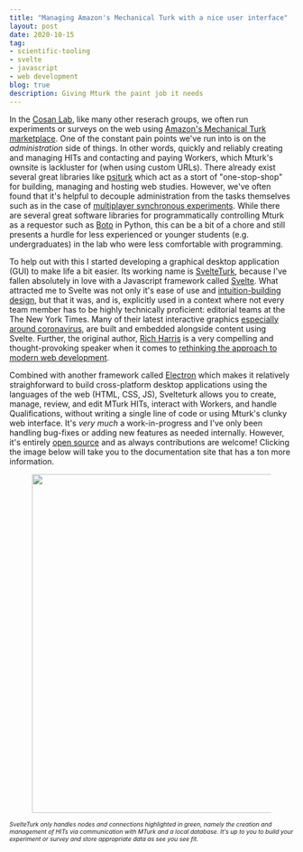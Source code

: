 ```yaml
---
title: "Managing Amazon's Mechanical Turk with a nice user interface"
layout: post
date: 2020-10-15
tag:
- scientific-tooling
- svelte
- javascript
- web development
blog: true
description: Giving Mturk the paint job it needs
---
```


In the [Cosan Lab](https://www.cosanlab.com), like many other reserach groups, we often run experiments or surveys on the web using [Amazon's Mechanical Turk marketplace](https://www.mturk.com/). One of the constant pain points we've run into is on the *administration* side of things. In other words, quickly and reliably creating and managing HITs and contacting and paying Workers, which Mturk's ownsite is lackluster for (when using custom URLs). There already exist several great libraries like [psiturk](https://psiturk.org/) which act as a stort of "one-stop-shop" for building, managing and hosting web studies. However, we've often found that it's helpful to decouple administration from the tasks themselves such as in the case of [multiplayer synchronous experiments](https://www.sciencedirect.com/science/article/pii/S0960982221004632). While there are several great software libraries for programmatically controlling Mturk as a requestor such as [Boto](https://boto3.amazonaws.com/v1/documentation/api/latest/reference/services/mturk.html) in Python, this can be a bit of a chore and still presents a hurdle for less experienced or younger students (e.g. undergraduates) in the lab who were less comfortable with programming. 

To help out with this I started developing a graphical desktop application (GUI) to make life a bit easier. Its working name is [SvelteTurk](https://eshinjolly.com/svelteturk/#), because I've fallen absolutely in love with a Javascript framework called [Svelte](https://svelte.dev/). What attracted me to Svelte was not only it's ease of use and [intuition-building design](https://eshinjolly.com/2020/07/12/scipy), but that it was, and is, explicitly used in a context where not every team member has to be highly technically proficient: editorial teams at the The New York Times. Many of their latest interactive graphics [especially around coronavirus](https://www.nytimes.com/interactive/2021/us/covid-cases.html), are built and embedded alongside content using Svelte. Further, the original author, [Rich Harris](https://twitter.com/Rich_Harris) is a very compelling and thought-provoking speaker when it comes to [rethinking the approach to modern web development](https://www.youtube.com/watch?v=AdNJ3fydeao).

Combined with another framework called [Electron](https://www.electronjs.org/) which makes it relatively straighforward to build cross-platform desktop applications using the languages of the web (HTML, CSS, JS), Svelteturk allows you to create, manage, review, and edit MTurk HITs, interact with Workers, and handle Qualifications, without writing a single line of code or using Mturk's clunky web interface. It's *very much* a work-in-progress and I've only been handling bug-fixes or adding new features as needed internally. However, it's entirely [open source](https://github.com/ejolly/svelteturk) and as always contributions are welcome! Clicking the image below will take you to the documentation site that has a ton more information.

<figure>
<div style="text-align:center">
<a href="https://eshinjolly.com/svelteturk">
  <img src="https://eshinjolly.com/svelteturk/assets/setup.jpg" width="600">
  </a>
  </div>
</figure>
<i style="font-size: .75em; max-width: 75%">SvelteTurk only handles nodes and connections highlighted in green, namely the creation and management of HITs via communication with MTurk and a local database. It's up to you to build your experiment or survey and store appropriate data as see you see fit.</i>

